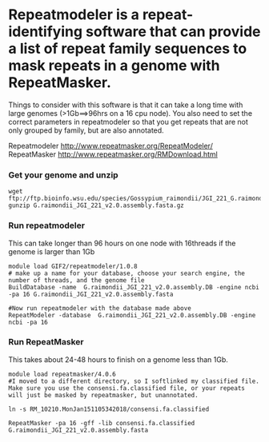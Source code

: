 # Repeatmodeler is a repeat-identifying software that can provide a list of repeat family sequences to mask repeats in a genome with RepeatMasker.
Things to consider with this software is that it can take a long time with large genomes (>1Gb==>96hrs on a 16 cpu node).  You also need to set the correct parameters in repeatmodeler so that you get repeats that are not only grouped by family, but are also annotated.

Repeatmodeler http://www.repeatmasker.org/RepeatModeler/
RepeatMasker http://www.repeatmasker.org/RMDownload.html

### Get your genome and unzip
```
wget ftp://ftp.bioinfo.wsu.edu/species/Gossypium_raimondii/JGI_221_G.raimondii_Dgenome/assembly/G.raimondii_JGI_221_v2.0.assembly.fasta.gz
gunzip G.raimondii_JGI_221_v2.0.assembly.fasta.gz
```

### Run repeatmodeler
This can take longer than 96 hours on one node with 16threads if the genome is larger than 1Gb
```
module load GIF2/repeatmodeler/1.0.8
# make up a name for your database, choose your search engine, the number of threads, and the genome file
BuildDatabase -name  G.raimondii_JGI_221_v2.0.assembly.DB -engine ncbi -pa 16 G.raimondii_JGI_221_v2.0.assembly.fasta

#Now run repeatmodeler with the database made above
RepeatModeler -database  G.raimondii_JGI_221_v2.0.assembly.DB -engine ncbi -pa 16
```



### Run RepeatMasker
This takes about 24-48 hours to finish on a genome less than 1Gb.
```
module load repeatmasker/4.0.6
#I moved to a different directory, so I softlinked my classified file.  Make sure you use the consensi.fa.classified file, or your repeats will just be masked by repeatmasker, but unannotated.

ln -s RM_10210.MonJan151105342018/consensi.fa.classified

RepeatMasker -pa 16 -gff -lib consensi.fa.classified G.raimondii_JGI_221_v2.0.assembly.fasta
```
